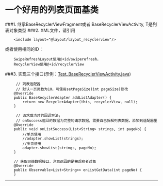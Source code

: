 # 一个好用的列表页面基类

###1. 继承BaseRecyclerViewFragment<T>或者 BaseRecyclerViewActivity<T>, T是列表对象类型
###2. XML文件，请引用

		<include layout="@layout/layout_recyclerview"/>

或者使用相同的ID：

		SwipeRefreshLayout使用@+id/swiperefresh，
		RecyclerView使用@+id/recyclerView

###3. 实现三个接口(示例：[Test_BaseRecyclerViewActivity.java](../app/src/main/java/net/liang/androidbaseapplication/Test_BaseRecyclerViewActivity.java "Test_BaseRecyclerViewActivity.java"))
>
```
     // 列表适配器
     // 默认一页页数为10，可使用setPageSize(int pageSize)修改
    @Override
    public BaseRecyclerAdapter addListAdapter() {
        return new RecyclerAdapter(this, recyclerView, null);
    }
```
>
```
     // 请求成功时的回调方法;
     // onSuccess返回的数据为完整的请求数据，需要自己拆解列表数据，添加到适配器里
    @Override
    public void onListSuccess(List<String> strings, int pageNo) {
        //单页使用
        //adapter.showList(strings);
        //多页使用
        adapter.showList(strings, pageNo);
    }
```
>
```
    // 获取网络数据接口，注意返回的是被观察者对象
    @Override
    public Observable<List<String>> onListGetData(int pageNo) {
    }
```
***